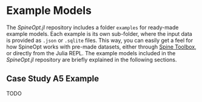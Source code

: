 # Example Models

The *SpineOpt.jl* repository includes a folder `examples` for ready-made example models.
Each example is its own sub-folder, where the input data is provided as `.json` or `.sqlite` files.
This way, you can easily get a feel for how SpineOpt works with pre-made datasets,
either through [Spine Toolbox](https://github.com/Spine-project/Spine-Toolbox), or directly from the Julia REPL.
The example models included in the *SpineOpt.jl* repository are briefly explained in the following sections.

## Case Study A5 Example

TODO